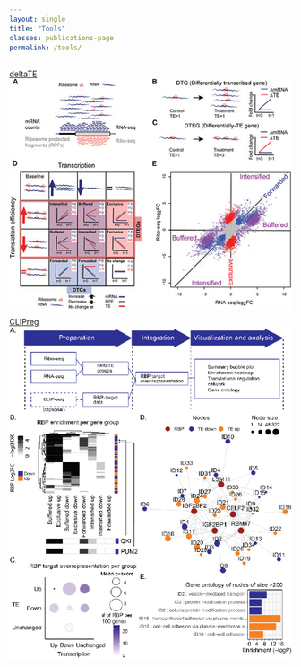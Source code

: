 ```yaml
---
layout: single
title: "Tools"
classes: publications-page
permalink: /tools/
---
```




<a href="https://github.com/SGDDNB/translational_regulation" class="text-link">
  <strong class="fab fa-github"></strong>deltaTE
</a>
<img src="/assets/images/delta-te.jpg" alt="Tool preview" style="max-width: 100%; height: auto; margin-bottom: 10px;" />

<a href="https://github.com/SGDDNB/CLIPreg" class="text-link">
  <strong class="fab fa-github"></strong>CLIPreg
</a>
<img src="/assets/images/clip-reg.png" alt="Tool preview" style="max-width: 100%; height: auto; margin-bottom: 10px;" />





